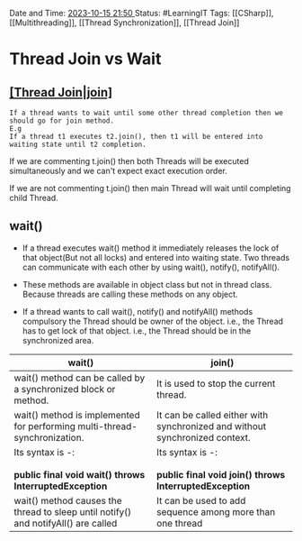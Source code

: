 Date and Time: <u> 2023-10-15 21:50 </u>
Status: #LearningIT
Tags: [[CSharp]], [[Multithreading]], [[Thread Synchronization]], [[Thread Join]]

# Thread Join vs Wait

## [[Thread Join|join]]()  

``` ad-important
If a thread wants to wait until some other thread completion then we should go for join method.  
E.g  
If a thread t1 executes t2.join(), then t1 will be entered into waiting state until t2 completion.
```

If we are commenting t.join() then both Threads will be executed simultaneously and we can't expect exact execution order.  

If we are not commenting t.join() then main Thread will wait until completing child Thread.

## wait()

* If a thread executes wait() method it immediately releases the lock of that object(But not all locks) and entered into waiting state. Two threads can communicate with each other by using wait(), notify(), notifyAll().

* These methods are available in object class but not in thread class. Because threads are calling these methods on any object.  
  
* If a thread wants to call wait(), notify() and notifyAll() methods compulsory the Thread should be owner of the object. i.e., the Thread has to get lock of that object. i.e., the Thread should be in the synchronized area.

| **wait()**  | **join()**  |
|---|---|
|wait() method can be called by a synchronized block or method.|It is used to stop the current thread.|
|wait() method is implemented for performing multi-thread-synchronization.|It can be called either with synchronized and without synchronized context.|
|Its syntax is -:<br><br>**public final void wait() throws InterruptedException**|Its syntax is -:<br><br>**public final void join() throws InterruptedException**|
|wait() method causes the thread to sleep until notify() and notifyAll() are called|It can be used to add sequence among more than one thread|

 